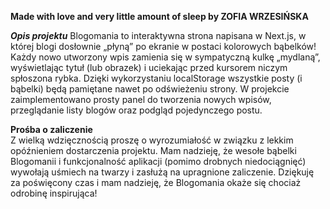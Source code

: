 **Made with love and very little amount of sleep by ZOFIA WRZESIŃSKA**

***Opis projektu***
Blogomania to interaktywna strona napisana w Next.js, w której blogi dosłownie „płyną” po ekranie w postaci kolorowych bąbelków! Każdy nowo utworzony wpis zamienia się w sympatyczną kulkę „mydlaną”, wyświetlając tytuł (lub obrazek) i uciekając przed kursorem niczym spłoszona rybka. Dzięki wykorzystaniu localStorage wszystkie posty (i bąbelki) będą pamiętane nawet po odświeżeniu strony. W projekcie zaimplementowano prosty panel do tworzenia nowych wpisów, przeglądanie listy blogów oraz podgląd pojedynczego postu.

**Prośba o zaliczenie**  
Z wielką wdzięcznością proszę o wyrozumiałość w związku z lekkim opóźnieniem dostarczenia projektu. Mam nadzieję, że wesołe bąbelki Blogomanii i funkcjonalność aplikacji (pomimo drobnych niedociągnięć) wywołają uśmiech na twarzy i zasłużą na upragnione zaliczenie. Dziękuję za poświęcony czas i mam nadzieję, że Blogomania okaże się chociaż odrobinę inspirująca!
